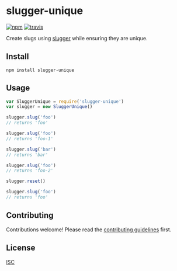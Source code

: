 # slugger-unique

[![npm][npm-image]][npm-url]
[![travis][travis-image]][travis-url]

[npm-image]: https://img.shields.io/npm/v/slugger-unique.svg?style=flat-square
[npm-url]: https://www.npmjs.com/package/slugger-unique
[travis-image]: https://img.shields.io/travis/flet/slugger-unique.svg?style=flat-square
[travis-url]: https://travis-ci.org/Flet/slugger-unique

Create slugs using [slugger](https://github.com/HenrikJoreteg/slugger) while ensuring they are unique.

## Install

```
npm install slugger-unique
```

## Usage

```js
var SluggerUnique = require('slugger-unique')
var slugger = new SluggerUnique()

slugger.slug('foo')
// returns 'foo'

slugger.slug('foo')
// returns 'foo-1'

slugger.slug('bar')
// returns 'bar'

slugger.slug('foo')
// returns 'foo-2'

slugger.reset()

slugger.slug('foo')
// returns 'foo'

```

## Contributing

Contributions welcome! Please read the [contributing guidelines](CONTRIBUTING.md) first.

## License

[ISC](LICENSE)
